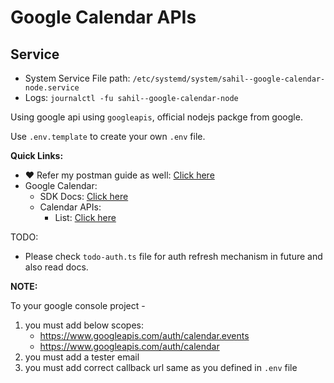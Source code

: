 # Google Calendar APIs


## Service

- System Service File path: `/etc/systemd/system/sahil--google-calendar-node.service`
- Logs: `journalctl -fu sahil--google-calendar-node`

Using google api using `googleapis`, official nodejs packge from google.

Use `.env.template` to create your own `.env` file.

**Quick Links:**

- ❤️ Refer my postman guide as well: [Click here](https://github.com/sahilrajput03/sahilrajput03/blob/master/learn-google-console-apis-via-oauth2.md)
- Google Calendar:
	-  SDK Docs: [Click here](https://googleapis.dev/nodejs/googleapis/latest/calendar/classes/Calendar.html)
	- Calendar APIs:
		- List: [Click here](https://developers.google.com/calendar/api/v3/reference/events/list)

TODO:
- Please check `todo-auth.ts` file for auth refresh mechanism in future and also read docs.

**NOTE:**

To your google console project -

1. you must add below scopes:
	- https://www.googleapis.com/auth/calendar.events
	- https://www.googleapis.com/auth/calendar
2. you must add a tester email
3. you must add correct callback url same as you defined in `.env` file
